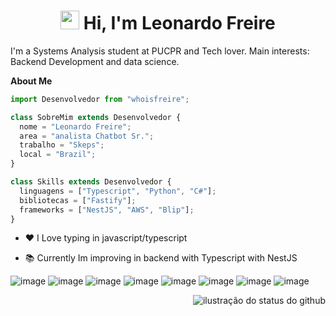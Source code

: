 <h1 align="center">
 <img src="https://media.giphy.com/media/hvRJCLFzcasrR4ia7z/giphy.gif" width="30px"> 
 Hi, I'm Leonardo Freire</a></h1>
I'm a Systems Analysis student at PUCPR and Tech lover. Main interests: Backend Development and data science.

**About Me**

```js
import Desenvolvedor from "whoisfreire";

class SobreMim extends Desenvolvedor {
  nome = "Leonardo Freire";
  area = "analista Chatbot Sr.";
  trabalho = "Skeps";
  local = "Brazil";
}

class Skills extends Desenvolvedor {
  linguagens = ["Typescript", "Python", "C#"];
  bibliotecas = ["Fastify"];
  frameworks = ["NestJS", "AWS", "Blip"];
}
```


- ❤️ I Love typing in javascript/typescript

- 📚 Currently Im improving in backend with Typescript with NestJS

![image](https://img.shields.io/badge/TypeScript-007ACC?style=for-the-badge&logo=typescript&logoColor=white)
![image](	https://img.shields.io/badge/C%23-239120?style=for-the-badge&logo=c-sharp&logoColor=white)
![image](https://img.shields.io/badge/Node.js-339933?style=for-the-badge&logo=nodedotjs&logoColor=white)
![image](https://img.shields.io/badge/.NET-512BD4?style=for-the-badge&logo=dotnet&logoColor=white)
![image](https://img.shields.io/badge/Docker-2CA5E0?style=for-the-badge&logo=docker&logoColor=white)
![image](https://img.shields.io/badge/Postman-FF6C37?style=for-the-badge&logo=Postman&logoColor=white)
![image](https://img.shields.io/badge/VSCode-0078D4?style=for-the-badge&logo=visual%20studio%20code&logoColor=white)
![image](https://img.shields.io/badge/Visual_Studio-5C2D91?style=for-the-badge&logo=visual%20studio&logoColor=white)

<img align='right' src="https://github-readme-stats.vercel.app/api?username=whoisfreire&show_icons=true&title_color=783c00&text_color=af552e&icon_color=783c00&bg_color=f8efd4&cache_seconds=2300" alt="ilustração do status do github">

